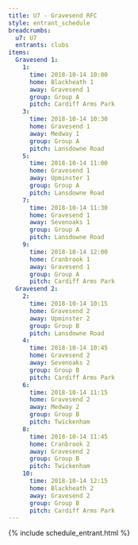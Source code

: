 ```yaml
---
title: U7 - Gravesend RFC
style: entrant_schedule
breadcrumbs:
  u7: U7
  entrants: clubs
items:
  Gravesend 1:
    1:
      time: 2018-10-14 10:00
      home: Blackheath 1
      away: Gravesend 1
      group: Group A
      pitch: Cardiff Arms Park
    3:
      time: 2018-10-14 10:30
      home: Gravesend 1
      away: Medway 1
      group: Group A
      pitch: Lansdowne Road
    5:
      time: 2018-10-14 11:00
      home: Gravesend 1
      away: Upminster 1
      group: Group A
      pitch: Lansdowne Road
    7:
      time: 2018-10-14 11:30
      home: Gravesend 1
      away: Sevenoaks 1
      group: Group A
      pitch: Lansdowne Road
    9:
      time: 2018-10-14 12:00
      home: Cranbrook 1
      away: Gravesend 1
      group: Group A
      pitch: Cardiff Arms Park
  Gravesend 2:
    2:
      time: 2018-10-14 10:15
      home: Gravesend 2
      away: Upminster 2
      group: Group B
      pitch: Lansdowne Road
    4:
      time: 2018-10-14 10:45
      home: Gravesend 2
      away: Sevenoaks 2
      group: Group B
      pitch: Cardiff Arms Park
    6:
      time: 2018-10-14 11:15
      home: Gravesend 2
      away: Medway 2
      group: Group B
      pitch: Twickenham
    8:
      time: 2018-10-14 11:45
      home: Cranbrook 2
      away: Gravesend 2
      group: Group B
      pitch: Twickenham
    10:
      time: 2018-10-14 12:15
      home: Blackheath 2
      away: Gravesend 2
      group: Group B
      pitch: Cardiff Arms Park
---
```


{% include schedule_entrant.html %}
